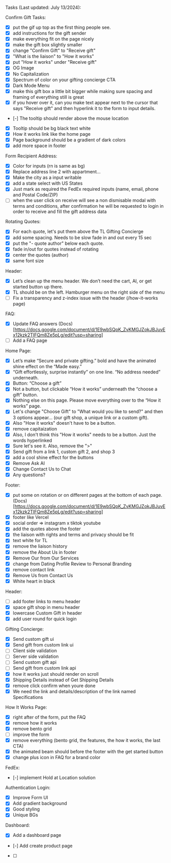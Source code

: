 Tasks (Last updated: July 13/2024):

Confirm Gift Tasks:
- [x] put the gif up top as the first thing people see.
- [x] add instructions for the gift sender
- [x] make everything fit on the page nicely
- [x] make the gift box slightly smaller
- [x] change "Confirm Gift" to "Receive gift"
- [x] "What is the liaison" to "How it works"
- [x] put "How it works" under "Receive gift"
- [x] OG Image
- [x] No Capitalization
- [x] Spectrum of color on your gifting concierge CTA
- [x] Dark Mode Menu
- [x] make this gift box a little bit bigger while making sure spacing and framing of everything still is great
- [x] if you hover over it, can you make text appear next to the cursor that says "Receive gift" and then hyperlink it to the form to input details.
- [-] The tooltip should render above the mouse location
- [x] Tooltip should be bg black text white
- [x] How it works link like the home page
- [x] Page background should be a gradient of dark colors
- [x] add more space in footer

Form Recipient Address:
- [x] Color for inputs (rn is same as bg)
- [x] Replace address line 2 with appartment...
- [x] Make the city as a input writable
- [x] add a state select with US States
- [x] Just mark as required the FedEx required inputs (name, email, phone and Postal Code/ZIP)
- [ ] when the user click on receive will see a non dismisable modal with terms and conditions,
after confirmation he will be requested to login
in order to receive and fill the gift address data

Rotating Quotes:
- [x] For each quote, let's put them above the TL Gifting Concierge
- [x] add some spacing. Needs to be slow fade in and out every 15 sec
- [x] put the "- quote author" below each quote.
- [x] fade in/out for quotes instead of rotating
- [x] center the quotes (author)
- [x] same font size

Header:
- [x] Let’s clean up the menu header. We don’t need the cart, AI, or get started button up there.
- [x] TL should be on the left. Hamburger menu on the right side of the menu
- [ ] Fix a transparency and z-index issue with the header (/how-it-works page)

FAQ:
- [x] Update FAQ answers
(Docs)[https://docs.google.com/document/d/1E9wbSQpK_ZvKMGJZokJBJuvEx12kzk2TIFQm8Ze5pLg/edit?usp=sharing]
- [ ] Add a FAQ page

Home Page:
- [x] Let’s make “Secure and private gifting.” bold and have the animated shine effect on the “Made easy.”
- [x] “Gift effortlessly, surprise instantly” on one line. “No address needed” underneath.
- [x] Button: “Choose a gift”
- [x] Not a button, but clickable “How it works” underneath the “choose a gift” button.
- [x] Nothing else on this page. Please move everything over to the “How it works” page.
- [x] Let's change "Choose Gift" to "What would you like to send?" and then 3 options appear... (our gift shop, a unique link or a custom gift).
- [x] Also "How it works" doesn't have to be a button.
- [x] remove capitaization
- [x] Also, I don't think this "How it works" needs to be a button. Just the words hyperlinked
- [x] Sure let's see it. Also, remove the ">"
- [x] Send gift from a link 1, custom gift 2, and shop 3
- [x] add a cool shine effect for the buttons
- [x] Remove Ask AI
- [x] Change Contact Us to Chat
- [x] Any questions?

Footer:
- [x] put some on rotation or on different pages at the bottom of each page.
(Docs)[https://docs.google.com/document/d/1E9wbSQpK_ZvKMGJZokJBJuvEx12kzk2TIFQm8Ze5pLg/edit?usp=sharing]
- [x] footer like Vercel
- [x] social order => instagram x tiktok youtube
- [x] add the quotes above the footer
- [x] the liaison with rights and terms and privacy should be fit
- [x] text white for TL
- [x] remove the liaison history
- [x] remove the About Us in footer
- [x] Remove Our from Our Services
- [x] change from Dating Profile Review to Personal Branding
- [x] remove contact link
- [x] Remove Us from Contact Us
- [x] White heart in black

Header:
- [ ] add footer links to menu header
- [x] space gift shop in menu header
- [x] lowercase Custom Gift in header
- [x] add user round for quick login

Gifting Concierge:
- [x] Send custom gift ui
- [x] Send gift from custom link ui
- [ ] Client side validation
- [ ] Server side validation
- [ ] Send custom gift api
- [ ] Send gift from custom link api
- [x] how it works just should render on scroll
- [x] Shipping Details instead of Get Shipping Details
- [x] remove click confirm when youre done
- [x] We need the link and details/description of the link named Specifications

How It Works Page:
- [x] right after of the form, put the FAQ
- [x] remove how it works
- [x] remove bento grid
- [ ] improve the form
- [x] remove everything (bento grid, the features, the how it works, the last CTA)
- [x] the animated beam should before the footer with the get started button
- [x] change plus icon in FAQ for a brand color

FedEx:
- [-] implement Hold at Location solution

Authentication Login:
- [x] Improve Form UI
- [x] Add gradient background
- [x] Good styling
- [x] Unique BGs

Dashboard:
- [x] Add a dashboard page
- [-] Add create product page
- [ ] 